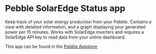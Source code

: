 # Pebble SolarEdge Status app

Keep track of your solar energy production from your Pebble. Contains a view with detailed information, and a graph displaying your generated power per 15 minutes. Works with SolarEdge inverters and requires a SolarEdge API key to read data from your online dashboard. 

This app can be found in the [Pebble Appstore](https://apps.getpebble.com/applications/5581703b7e7934d33a00000d)
